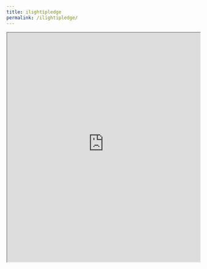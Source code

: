 ```yaml
---
title: ilightipledge
permalink: /ilightipledge/
---
```

<html>
<body>
<iframe src="https://ilight-form-2023-demo.web.app/" width="100%" height="600"></iframe>
</body>
</html>
